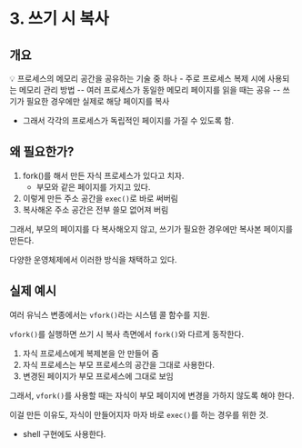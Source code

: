 # 3. 쓰기 시 복사

## 개요

<aside>
💡 프로세스의 메모리 공간을 공유하는 기술 중 하나
- 주로 프로세스 복제 시에 사용되는 메모리 관리 방법
-- 여러 프로세스가 동일한 메모리 페이지를 읽을 때는 공유
-- 쓰기가 필요한 경우에만 실제로 해당 페이지를 복사

- 그래서 각각의 프로세스가 독립적인 페이지를 가질 수 있도록 함.

</aside>

## 왜 필요한가?

1. fork()를 해서 만든 자식 프로세스가 있다고 치자.
    - 부모와 같은 페이지를 가지고 있다.
2. 이렇게 만든 주소 공간을 `exec()`로 바로 써버림
3. 복사해온 주소 공간은 전부 쓸모 없어져 버림

그래서, 부모의 페이지를 다 복사해오지 않고, 쓰기가 필요한 경우에만 복사본 페이지를 만든다.

다양한 운영체제에서 이러한 방식을 채택하고 있다.

## 실제 예시

여러 유닉스 변종에서는 `vfork()`라는 시스템 콜 함수를 지원.

`vfork()`를 실행하면 쓰기 시 복사 측면에서 `fork()`와 다르게 동작한다.

1. 자식 프로세스에게 복제본을 안 만들어 줌
2. 자식 프로세스는 부모 프로세스의 공간을 그대로 사용한다.
3. 변경된 페이지가 부모 프로세스에 그대로 보임

그래서, `vfork()`를 사용할 때는 자식이 부모 페이지에 변경을 가하지 않도록 해야 한다.

이걸 만든 이유도, 자식이 만들어지자 마자 바로 `exec()`를 하는 경우를 위한 것.

- shell 구현에도 사용한다.